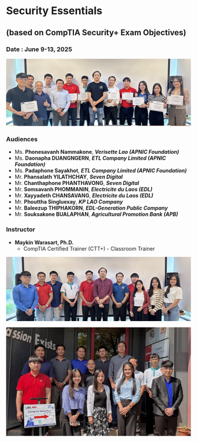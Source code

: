 # Security Essentials
## (based on CompTIA Security+ Exam Objectives)

### Date : June 9-13, 2025

<a href="After-the-match-o.jpg" target="_blank"><img src="After-the-match.jpg"></a>

### Audiences
+ Ms. **Phonesavanh Nammakone**, ***Verisette Lao (APNIC Foundation)***
+ Ms. **Daonapha DUANGNGERN**, ***ETL Company Limited (APNIC Foundation)***
+ Ms. **Padaphone Sayakhot**, ***ETL Company Limited (APNIC Foundation)***
+ Mr. **Phansalath YILATHCHAY**, ***Seven Digital***
+ Mr. **Chanthaphone PHANTHAVONG**, ***Seven Digital***
+ Mr. **Somsavanh PHOMMANIN**, ***Electricite du Laos (EDL)***
+ Mr. **Xayyadeth CHANSAVANG**, ***Electricite du Laos (EDL)***
+ Mr. **Phouttha Singluexay**, ***KP LAO Company***
+ Mr. **Baleezup THIPHAKORN**, ***EDL-Generation Public Company***
+ Mr. **Souksakone BUALAPHAN**, ***Agricultural Promotion Bank (APB)***

### Instructor
+ **Maykin Warasart, Ph.D.**
	+ CompTIA Certified Trainer (CTT+) - Classroom Trainer


<a href="Day3-o.jpg" target="_blank"><img src="Day3.jpg"></a>

<a href="Day2-o.jpg" target="_blank"><img src="Day2.jpg"></a>
